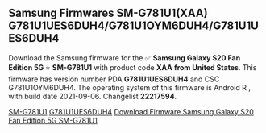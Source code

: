 <h2>Samsung Firmwares SM-G781U1(XAA) G781U1UES6DUH4/G781U1OYM6DUH4/G781U1UES6DUH4</h2>
Download the Samsung firmware for the ✅ <strong>Samsung Galaxy S20 Fan Edition 5G </strong> ⭐ <strong>SM-G781U1</strong> with product code <strong>XAA</strong> <strong> from United States</strong>. This firmware has version number PDA <strong>G781U1UES6DUH4</strong> and CSC G781U1OYM6DUH4. The operating system of this firmware is Android R , with build date 2021-09-06. Changelist <strong>22217594</strong>.


[SM-G781U1](https://samfirm.shop/samsung/model/SM-G781U1)
[G781U1UES6DUH4](https://samfirm.shop/samsung/pda/G781U1UES6DUH4)
[Download Firmware Samsung Galaxy S20 Fan Edition 5G SM-G781U1](https://samfirm.shop/samsung/firmware/452757)
